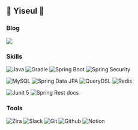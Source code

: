 <div align="">
  
<!--   <img align="right" width="350px" src="https://github-readme-stats.vercel.app/api?username=Yiseull"/> -->

  ## 🍒 Yiseul 🍒

  ### Blog

  <a href="https://yiseull.tistory.com"><img src="https://img.shields.io/badge/yiseul.log-000000?style=for-the-badge&logo=Tistory&logoColor=white"/></a>
  
<!-- </div>

<div align=""> -->
  
<!--   <img align="right" src="http://mazassumnida.wtf/api/v2/generate_badge?boj=omjl5123"/> -->
  
  ### Skills
  
  ![Java](https://img.shields.io/badge/java17-%23ED8B00.svg?style=for-the-badge&logo=openjdk&logoColor=white)
  ![Gradle](https://img.shields.io/badge/Gradle-02303A.svg?style=for-the-badge&logo=Gradle&logoColor=white)
  ![Spring Boot](https://img.shields.io/badge/spring_boot-6DB33F.svg?style=for-the-badge&logo=springboot&logoColor=white)
  ![Spring Security](https://img.shields.io/badge/spring_security-6DB33F.svg?style=for-the-badge&logo=springsecurity&logoColor=white)

  ![MySQL](https://img.shields.io/badge/mysql-4479A1.svg?style=for-the-badge&logo=mysql&logoColor=white)
  ![Spring Data JPA](https://img.shields.io/badge/Spring_Data_JPA-6DB33F?style=for-the-badge&logo=spring&logoColor=white)
  ![QueryDSL](https://img.shields.io/badge/QueryDSL-1C9AD6?style=for-the-badge&logo=querydsl&logoColor=white)
  ![Redis](https://img.shields.io/badge/Redis-DC382D?style=for-the-badge&logo=redis&logoColor=white)

  ![Junit 5](https://img.shields.io/badge/junit5-25A162?style=for-the-badge&logo=junit5&logoColor=white)
  ![Spring Rest docs](https://img.shields.io/badge/Spring_Rest_Docs-6DB33F?style=for-the-badge&logo=spring&logoColor=white)  

  ### Tools
 
  ![Zira](https://img.shields.io/badge/jira-0052CC?style=for-the-badge&logo=jira&logoColor=white)
  ![Slack](https://img.shields.io/badge/Slack-4A154B?style=for-the-badge&logo=slack&logoColor=white)
  ![Git](https://img.shields.io/badge/Git-F05032.svg?style=for-the-badge&logo=Git&logoColor=white)
  ![Github](https://img.shields.io/badge/Github-181717.svg?style=for-the-badge&logo=Github&logoColor=white)
  ![Notion](https://img.shields.io/badge/Notion-%23000000.svg?style=for-the-badge&logo=notion&logoColor=white)
  

</div>
